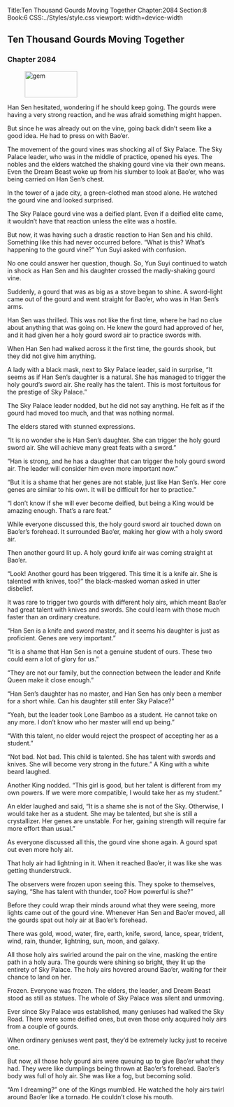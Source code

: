 Title:Ten Thousand Gourds Moving Together 
Chapter:2084 
Section:8 
Book:6 
CSS:../Styles/style.css 
viewport: width=device-width
  
## Ten Thousand Gourds Moving Together
### Chapter 2084 
<figure>
	<img src="../Images/gem.gif" alt="gem" id="gem" width="120" height="60" />
</figure>
  

  
  Han Sen hesitated, wondering if he should keep going. The gourds were having a very strong reaction, and he was afraid something might happen.

But since he was already out on the vine, going back didn’t seem like a good idea. He had to press on with Bao’er.

The movement of the gourd vines was shocking all of Sky Palace. The Sky Palace leader, who was in the middle of practice, opened his eyes. The nobles and the elders watched the shaking gourd vine via their own means. Even the Dream Beast woke up from his slumber to look at Bao’er, who was being carried on Han Sen’s chest.

In the tower of a jade city, a green-clothed man stood alone. He watched the gourd vine and looked surprised.

The Sky Palace gourd vine was a deified plant. Even if a deified elite came, it wouldn’t have that reaction unless the elite was a hostile.

But now, it was having such a drastic reaction to Han Sen and his child. Something like this had never occurred before. “What is this? What’s happening to the gourd vine?” Yun Suyi asked with confusion.

No one could answer her question, though. So, Yun Suyi continued to watch in shock as Han Sen and his daughter crossed the madly-shaking gourd vine.

Suddenly, a gourd that was as big as a stove began to shine. A sword-light came out of the gourd and went straight for Bao’er, who was in Han Sen’s arms.

Han Sen was thrilled. This was not like the first time, where he had no clue about anything that was going on. He knew the gourd had approved of her, and it had given her a holy gourd sword air to practice swords with.

When Han Sen had walked across it the first time, the gourds shook, but they did not give him anything.

A lady with a black mask, next to Sky Palace leader, said in surprise, “It seems as if Han Sen’s daughter is a natural. She has managed to trigger the holy gourd’s sword air. She really has the talent. This is most fortuitous for the prestige of Sky Palace.”

The Sky Palace leader nodded, but he did not say anything. He felt as if the gourd had moved too much, and that was nothing normal.

The elders stared with stunned expressions.

“It is no wonder she is Han Sen’s daughter. She can trigger the holy gourd sword air. She will achieve many great feats with a sword.”

“Han is strong, and he has a daughter that can trigger the holy gourd sword air. The leader will consider him even more important now.”

“But it is a shame that her genes are not stable, just like Han Sen’s. Her core genes are similar to his own. It will be difficult for her to practice.”

“I don’t know if she will ever become deified, but being a King would be amazing enough. That’s a rare feat.”

While everyone discussed this, the holy gourd sword air touched down on Bao’er’s forehead. It surrounded Bao’er, making her glow with a holy sword air.

Then another gourd lit up. A holy gourd knife air was coming straight at Bao’er.

“Look! Another gourd has been triggered. This time it is a knife air. She is talented with knives, too?” the black-masked woman asked in utter disbelief.

It was rare to trigger two gourds with different holy airs, which meant Bao’er had great talent with knives and swords. She could learn with those much faster than an ordinary creature.

“Han Sen is a knife and sword master, and it seems his daughter is just as proficient. Genes are very important.”

“It is a shame that Han Sen is not a genuine student of ours. These two could earn a lot of glory for us.”

“They are not our family, but the connection between the leader and Knife Queen make it close enough.”

“Han Sen’s daughter has no master, and Han Sen has only been a member for a short while. Can his daughter still enter Sky Palace?”

“Yeah, but the leader took Lone Bamboo as a student. He cannot take on any more. I don’t know who her master will end up being.”

“With this talent, no elder would reject the prospect of accepting her as a student.”

“Not bad. Not bad. This child is talented. She has talent with swords and knives. She will become very strong in the future.” A King with a white beard laughed.

Another King nodded. “This girl is good, but her talent is different from my own powers. If we were more compatible, I would take her as my student.”

An elder laughed and said, “It is a shame she is not of the Sky. Otherwise, I would take her as a student. She may be talented, but she is still a crystallizer. Her genes are unstable. For her, gaining strength will require far more effort than usual.”

As everyone discussed all this, the gourd vine shone again. A gourd spat out even more holy air.

That holy air had lightning in it. When it reached Bao’er, it was like she was getting thunderstruck.

The observers were frozen upon seeing this. They spoke to themselves, saying, “She has talent with thunder, too? How powerful is she?”

Before they could wrap their minds around what they were seeing, more lights came out of the gourd vine. Whenever Han Sen and Bao’er moved, all the gourds spat out holy air at Bao’er’s forehead.

There was gold, wood, water, fire, earth, knife, sword, lance, spear, trident, wind, rain, thunder, lightning, sun, moon, and galaxy.

All those holy airs swirled around the pair on the vine, masking the entire path in a holy aura. The gourds were shining so bright, they lit up the entirety of Sky Palace. The holy airs hovered around Bao’er, waiting for their chance to land on her.

Frozen. Everyone was frozen. The elders, the leader, and Dream Beast stood as still as statues. The whole of Sky Palace was silent and unmoving.

Ever since Sky Palace was established, many geniuses had walked the Sky Road. There were some deified ones, but even those only acquired holy airs from a couple of gourds.

When ordinary geniuses went past, they’d be extremely lucky just to receive one.

But now, all those holy gourd airs were queuing up to give Bao’er what they had. They were like dumplings being thrown at Bao’er’s forehead. Bao’er’s body was full of holy air. She was like a fog, but becoming solid.

“Am I dreaming?” one of the Kings mumbled. He watched the holy airs twirl around Bao’er like a tornado. He couldn’t close his mouth.
